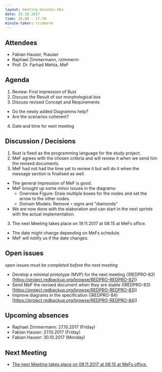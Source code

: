 ```yaml
---
layout: meeting-minutes.hbs
date: 20.10.2017
time: 16:00 - 17:30
minute-taker: rzimmerm
---
```


## Attendees

- Fabian Hauser, fhauser
- Raphael Zimmermann, rzimmerm
- Prof. Dr. Farhad Mehta, MeF

## Agenda


1. Review: First impression of Rust
2. Discuss the Result of our morphological box
3. Discuss revised Concept and Requirements
  - Do the newly added Diagramms help?
  - Are the scenarios coherent?
4. Date and time for next meeting


## Discussion / Decisions

1. Rust is fixed as the programming language for the study project.
2. MeF agrees with the chosen criteria and will review it when we send him the revised documents.
3. MeF had not had the time yet to review it but will do it when the message section is finalised as well.
  - The general impression of MeF is good.
  - MeF brought up some minor issues in the diagrams:
    - Overview Figure: Draw multiple boxes for the nodes and set the arrow to the other nodes.
    - Domain Models: Remove `+` signs and "diamonds"
  - We are now done with the elaboration and can start in the next sprints with the actual implementation.
3. The next Meeting takes place on 19.11.2017 at 08:15 at MeFs office.
  - The date might change depending on MeFs schedule.
  - MeF will notify us if the date changes.


## Open issues

_open issues must be completed before the next meeting_

- Develop a minimal prototype (MVP) for the next meeting ((REDPRO-82)[https://project.redbackup.org/browse/REDPRO-REDPRO-82])
- Send MeF the revised document when they are stable ((REDPRO-83)[https://project.redbackup.org/browse/REDPRO-REDPRO-83])
- Improve diagrams in the specification ((REDPRO-84)[https://project.redbackup.org/browse/REDPRO-REDPRO-84])

## Upcoming absences

- Raphael Zimmermann: 27.10.2017 (Friday)
- Fabian Hauser: 27.10.2017 (Friday)
- Fabian Hauser: 30.10.2017 (Monday)

## Next Meeting

- [The next Meeting takes place on 09.11.2017 at 08:15 at MeFs office.](../2017-11-09-weekly-meeting/)

